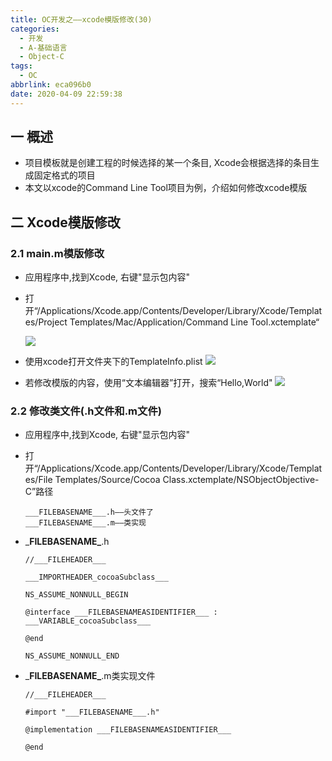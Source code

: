 ```yaml
---
title: OC开发之——xcode模版修改(30)
categories:
  - 开发
  - A-基础语言
  - Object-C
tags:
  - OC
abbrlink: eca096b0
date: 2020-04-09 22:59:38
---
```

## 一 概述

* 项目模板就是创建工程的时候选择的某一个条目, Xcode会根据选择的条目生成固定格式的项目
* 本文以xcode的Command Line Tool项目为例，介绍如何修改xcode模版

<!--more-->

## 二 Xcode模版修改

### 2.1 main.m模版修改

* 应用程序中,找到Xcode, 右键"显示包内容"

* 打开“/Applications/Xcode.app/Contents/Developer/Library/Xcode/Templates/Project Templates/Mac/Application/Command Line Tool.xctemplate“

  ![][1]

* 使用xcode打开文件夹下的TemplateInfo.plist
	![][2]
* 若修改模版的内容，使用“文本编辑器”打开，搜索“Hello,World"
	![][3]

### 2.2 修改类文件(.h文件和.m文件)

* 应用程序中,找到Xcode, 右键"显示包内容"

* 打开“/Applications/Xcode.app/Contents/Developer/Library/Xcode/Templates/File Templates/Source/Cocoa Class.xctemplate/NSObjectObjective-C”路径

  ```
  ___FILEBASENAME___.h——头文件了
  ___FILEBASENAME___.m——类实现
  ```

* \___FILEBASENAME\___.h

  ```
  //___FILEHEADER___
  
  ___IMPORTHEADER_cocoaSubclass___
  
  NS_ASSUME_NONNULL_BEGIN
  
  @interface ___FILEBASENAMEASIDENTIFIER___ : ___VARIABLE_cocoaSubclass___
  
  @end
  
  NS_ASSUME_NONNULL_END
  ```

* \___FILEBASENAME\___.m类实现文件

  ```
  //___FILEHEADER___
  
  #import "___FILEBASENAME___.h"
  
  @implementation ___FILEBASENAMEASIDENTIFIER___
  
  @end
  ```

  



[1]:https://jsd.onmicrosoft.cn/gh/PGzxc/CDN/blog-image/oc-xcode-command-line-template.png
[2]:https://jsd.onmicrosoft.cn/gh/PGzxc/CDN/blog-image/oc-xcode-command-line-templateinfo-xcode-open.png
[3]:https://jsd.onmicrosoft.cn/gh/PGzxc/CDN/blog-image/oc-xcode-command-line-template-modify.png